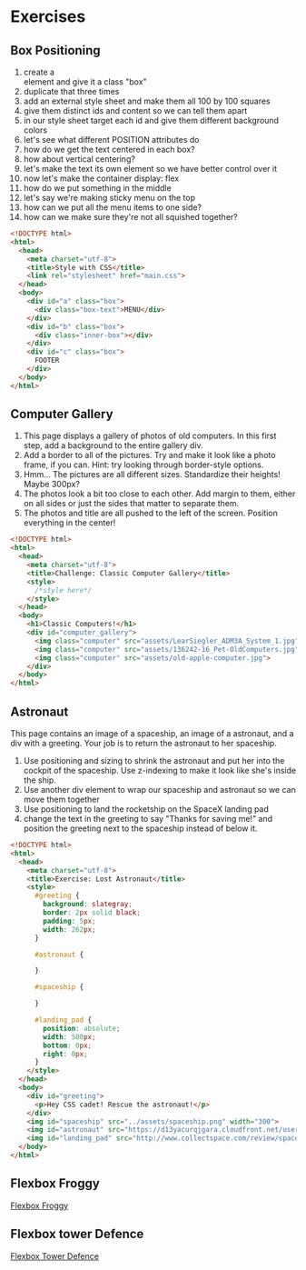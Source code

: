 # Exercises

## Box Positioning
1. create a <div> element and give it a class "box"
2. duplicate that three times
3. add an external style sheet and make them all 100 by 100 squares
4. give them distinct ids and content so we can tell them apart
5. in our style sheet target each id and give them different background colors
6. let's see what different POSITION attributes do
7. how do we get the text centered in each box?
8. how about vertical centering?
9. let's make the text its own element so we have better control over it
10. now let's make the container display: flex
11. how do we put something in the middle
12. let's say we're making sticky menu on the top
13. how can we put all the menu items to one side?
14. how can we make sure they're not all squished together?

```html
<!DOCTYPE html>
<html>
  <head>
    <meta charset="utf-8">
    <title>Style with CSS</title>
    <link rel="stylesheet" href="main.css">
  </head>
  <body>
    <div id="a" class="box">
      <div class="box-text">MENU</div>
    </div>
    <div id="b" class="box">
      <div class="inner-box"></div>
    </div>
    <div id="c" class="box">
      FOOTER
    </div>
  </body>
</html>
```

## Computer Gallery

1. This page displays a gallery of photos of old computers. In this first step, add a background to the entire gallery div.
2. Add a border to all of the pictures. Try and make it look like a photo frame, if you can. Hint: try looking through border-style options.
3. Hmm... The pictures are all different sizes. Standardize their heights! Maybe 300px?
4. The photos look a bit too close to each other. Add margin to them, either on all sides or just the sides that matter to separate them.
5. The photos and title are all pushed to the left of the screen. Position everything in the center!
```html
<!DOCTYPE html>
<html>
  <head>
    <meta charset="utf-8">
    <title>Challenge: Classic Computer Gallery</title>
    <style>
      /*style here*/
    </style>
  </head>
  <body>
    <h1>Classic Computers!</h1>
    <div id="computer_gallery">
      <img class="computer" src="assets/LearSiegler_ADM3A_System_1.jpg">
      <img class="computer" src="assets/136242-16_Pet-OldComputers.jpg">
      <img class="computer" src="assets/old-apple-computer.jpg">
    </div>
  </body>
</html>
```
## Astronaut


This page contains an image of a spaceship, an image of a astronaut, and a div with a greeting. Your job is to return the astronaut to her spaceship.
1. Use positioning and sizing to shrink the astronaut and put her into the cockpit of the spaceship. Use z-indexing to make it look like she's inside the ship.
2. Use another div element to wrap our spaceship and astronaut so we can move them together
3. Use positioning to land the rocketship on the SpaceX landing pad
4. change the text in the greeting to say "Thanks for saving me!" and position the greeting next to the spaceship instead of below it.

```html
<!DOCTYPE html>
<html>
  <head>
    <meta charset="utf-8">
    <title>Exercise: Lost Astronaut</title>
    <style>
      #greeting {
        background: slategray;
        border: 2px solid black;
        padding: 5px;
        width: 262px;
      }

      #astronaut {

      }

      #spaceship {

      }

      #landing_pad {
        position: absolute;
        width: 500px;
        bottom: 0px;
        right: 0px;
      }
    </style>
  </head>
  <body>
    <div id="greeting">
      <p>Hey CSS cadet! Rescue the astronaut!</p>
    </div>
    <img id="spaceship" src="../assets/spaceship.png" width="300">
    <img id="astronaut" src="https://d13yacurqjgara.cloudfront.net/users/182160/screenshots/725814/ss-astronaut.png">
    <img id="landing_pad" src="http://www.collectspace.com/review/spacex_spaceportdrone04-lg.jpg" alt="">
  </body>
</html>

```

## Flexbox Froggy

[Flexbox Froggy](http://flexboxfroggy.com/)  

## Flexbox tower Defence

[Flexbox Tower Defence](http://flexboxdefense.com/)
